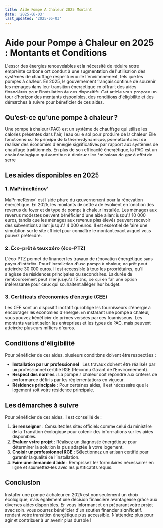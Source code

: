 ```yaml
---
title: Aide Pompe A Chaleur 2025 Montant
date: '2025-06-03'
last_updated: '2025-06-03'
---
```


# Aide pour Pompe à Chaleur en 2025 : Montants et Conditions

L'essor des énergies renouvelables et la nécessité de réduire notre empreinte carbone ont conduit à une augmentation de l'utilisation des systèmes de chauffage respectueux de l'environnement, tels que les pompes à chaleur. En 2025, le gouvernement français continue de soutenir les ménages dans leur transition énergétique en offrant des aides financières pour l'installation de ces dispositifs. Cet article vous propose un tour d'horizon des montants disponibles, des conditions d'éligibilité et des démarches à suivre pour bénéficier de ces aides.

## Qu'est-ce qu'une pompe à chaleur ?

Une pompe à chaleur (PAC) est un système de chauffage qui utilise les calories présentes dans l'air, l'eau ou le sol pour produire de la chaleur. Elle fonctionne sur le principe de la thermodynamique, permettant ainsi de réaliser des économies d'énergie significatives par rapport aux systèmes de chauffage traditionnels. En plus de son efficacité énergétique, la PAC est un choix écologique qui contribue à diminuer les émissions de gaz à effet de serre.

## Les aides disponibles en 2025

### 1. MaPrimeRénov'

MaPrimeRénov' est l'aide phare du gouvernement pour la rénovation énergétique. En 2025, les montants de cette aide évoluent en fonction des revenus du foyer et du type de pompe à chaleur installée. Les ménages aux revenus modestes peuvent bénéficier d'une aide allant jusqu'à 10 000 euros, tandis que les ménages aux revenus plus élevés peuvent recevoir des subventions allant jusqu'à 4 000 euros. Il est essentiel de faire une simulation sur le site officiel pour connaître le montant exact auquel vous pouvez prétendre.

### 2. Éco-prêt à taux zéro (éco-PTZ)

L'éco-PTZ permet de financer les travaux de rénovation énergétique sans payer d'intérêts. Pour l'installation d'une pompe à chaleur, ce prêt peut atteindre 30 000 euros. Il est accessible à tous les propriétaires, qu'il s'agisse de résidences principales ou secondaires. La durée de remboursement peut aller jusqu'à 15 ans, ce qui en fait une option intéressante pour ceux qui souhaitent alléger leur budget.

### 3. Certificats d’économies d’énergie (CEE)

Les CEE sont un dispositif incitatif qui oblige les fournisseurs d'énergie à encourager les économies d'énergie. En installant une pompe à chaleur, vous pouvez bénéficier de primes versées par ces fournisseurs. Les montants varient selon les entreprises et les types de PAC, mais peuvent atteindre plusieurs milliers d'euros.

## Conditions d'éligibilité

Pour bénéficier de ces aides, plusieurs conditions doivent être respectées :

- **Installation par un professionnel** : Les travaux doivent être réalisés par un professionnel certifié RGE (Reconnu Garant de l’Environnement).
- **Respect des normes** : La pompe à chaleur doit répondre aux critères de performance définis par les réglementations en vigueur.
- **Résidence principale** : Pour certaines aides, il est nécessaire que le logement soit votre résidence principale.

## Les démarches à suivre

Pour bénéficier de ces aides, il est conseillé de :

1. **Se renseigner** : Consultez les sites officiels comme celui du ministère de la Transition écologique pour obtenir des informations sur les aides disponibles.
2. **Évaluer votre projet** : Réalisez un diagnostic énergétique pour déterminer la solution la plus adaptée à votre logement.
3. **Choisir un professionnel RGE** : Sélectionnez un artisan certifié pour garantir la qualité de l’installation.
4. **Faire une demande d’aide** : Remplissez les formulaires nécessaires en ligne et soumettez-les avec les justificatifs requis.

## Conclusion

Installer une pompe à chaleur en 2025 est non seulement un choix écologique, mais également une décision financière avantageuse grâce aux diverses aides disponibles. En vous informant et en préparant votre projet avec soin, vous pourrez bénéficier d'un soutien financier significatif, rendant votre transition énergétique plus accessible. N'attendez plus pour agir et contribuer à un avenir plus durable !